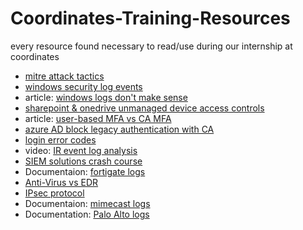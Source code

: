 # Coordinates-Training-Resources
every resource found necessary to read/use during our internship at coordinates
* [mitre attack tactics](https://attack.mitre.org/tactics/enterprise/)
* [windows security log events](https://www.ultimatewindowssecurity.com/securitylog/encyclopedia/)
* article: [windows logs don't make sense](https://medium.com/@tareq.alkhatib/its-not-you-windows-security-logs-don-t-make-sense-4e421a0bbd0)
* [sharepoint & onedrive unmanaged device access controls](https://learn.microsoft.com/en-us/sharepoint/control-access-from-unmanaged-devices)
* article: [user-based MFA vs CA MFA](https://messageops.com/user-based-mfa-vs-conditional-access-mfa/)
* [azure AD block legacy authentication with CA](https://learn.microsoft.com/en-us/azure/active-directory/conditional-access/block-legacy-authentication)
* [login error codes](https://login.microsoftonline.com/error)
* video: [IR event log analysis](https://youtu.be/Xw536W7kbDQ)
* [SIEM solutions crash course](https://app.letsdefend.io/training/lessons/siem-101)
* Documentaion: [fortigate logs](https://docs.fortinet.com/document/fortigate/7.2.4/fortios-log-message-reference/524940/introduction)
* [Anti-Virus vs EDR](https://thinkadnet.com/2021/03/edr-vs-antivirus-whats-the-difference/)
* [IPsec protocol](https://www.cloudflare.com/learning/network-layer/what-is-ipsec/)
* Documentaion: [mimecast logs](https://integrations.mimecast.com/documentation/tutorials/understanding-siem-logs/)
* Documentation: [Palo Alto logs](https://docs.paloaltonetworks.com/pan-os/9-1/pan-os-admin/monitoring/view-and-manage-logs/log-types-and-severity-levels)
